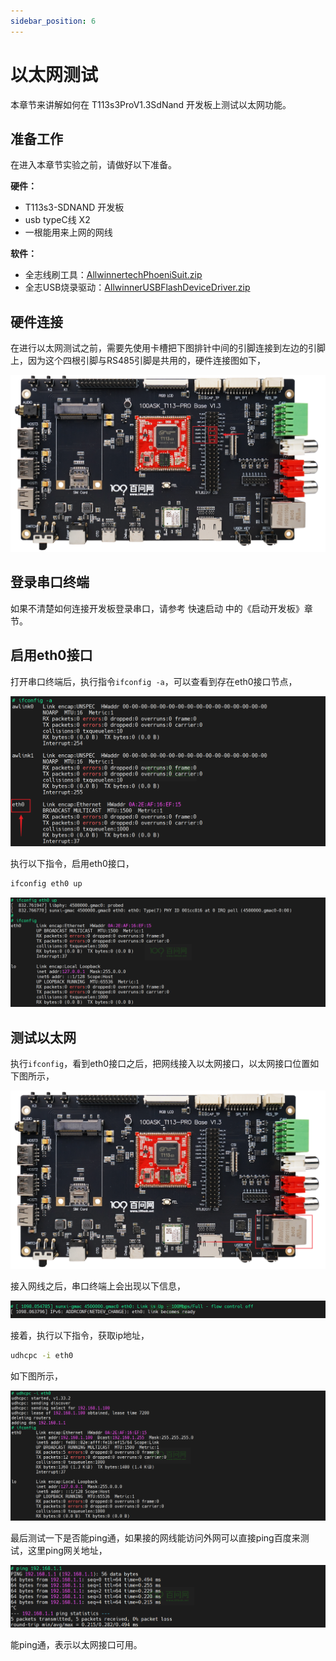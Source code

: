 ```yaml
---
sidebar_position: 6
---
```

# 以太网测试

本章节来讲解如何在 T113s3ProV1.3SdNand 开发板上测试以太网功能。

## 准备工作

在进入本章节实验之前，请做好以下准备。

**硬件：**
- T113s3-SDNAND 开发板
- usb typeC线 X2
- 一根能用来上网的网线

**软件：**
- 全志线刷工具：[AllwinnertechPhoeniSuit.zip](https://dl.100ask.net/Hardware/MPU/T113i-Industrial/Tools/AllwinnertechPhoeniSuit.zip)
- 全志USB烧录驱动：[AllwinnerUSBFlashDeviceDriver.zip](https://dl.100ask.net/Hardware/MPU/T113i-Industrial/Tools/AllwinnerUSBFlashDeviceDriver.zip)

## 硬件连接

在进行以太网测试之前，需要先使用卡槽把下图排针中间的引脚连接到左边的引脚上，因为这个四根引脚与RS485引脚是共用的，硬件连接图如下，

![image-20241127155302579](images/image-20241127155302579.png)

## 登录串口终端

如果不清楚如何连接开发板登录串口，请参考 快速启动 中的《启动开发板》章节。

## 启用eth0接口

打开串口终端后，执行指令`ifconfig -a`，可以查看到存在eth0接口节点，

![image-20241127155453660](images/image-20241127155453660.png)

执行以下指令，启用eth0接口，

~~~bash
ifconfig eth0 up
~~~

![image-20241127155629461](images/image-20241127155629461.png)

## 测试以太网

执行`ifconfig`，看到eth0接口之后，把网线接入以太网接口，以太网接口位置如下图所示，

![image-20241127155856858](images/image-20241127155856858.png)

接入网线之后，串口终端上会出现以下信息，

![image-20241127160037561](images/image-20241127160037561.png)

接着，执行以下指令，获取ip地址，

~~~bash
udhcpc -i eth0
~~~

如下图所示，

![image-20241127160131706](images/image-20241127160131706.png)

最后测试一下是否能ping通，如果接的网线能访问外网可以直接ping百度来测试，这里ping网关地址，

![image-20241127160345157](images/image-20241127160345157.png)

能ping通，表示以太网接口可用。